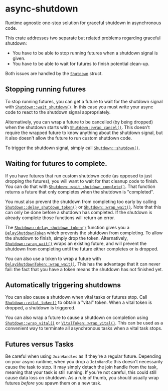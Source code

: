 # async-shutdown

Runtime agnostic one-stop solution for graceful shutdown in asynchronous code.

This crate addresses two separate but related problems regarding graceful shutdown:
* You have to be able to stop running futures when a shutdown signal is given.
* You have to be able to wait for futures to finish potential clean-up.

Both issues are handled by the [`Shutdown`] struct.

## Stopping running futures
To stop running futures, you can get a future to wait for the shutdown signal with [`Shutdown::wait_shutdown()`].
In this case you must write your async code to react to the shutdown signal appropriately.

Alternatively, you can wrap a future to be cancelled (by being dropped) when the shutdown starts with [`Shutdown::wrap_cancel()`].
This doesn't require the wrapped future to know anything about the shutdown signal,
but it also doesn't allow the future to run custom shutdown code.

To trigger the shutdown signal, simply call [`Shutdown::shutdown()`].

## Waiting for futures to complete.
If you have futures that run custom shutdown code (as opposed to just dropping the futures),
you will want to wait for that cleanup code to finish.
You can do that with [`Shutdown::wait_shutdown_complete()`].
That function returns a future that only completes when the shutdown is "completed".

You must also prevent the shutdown from completing too early by calling [`Shutdown::delay_shutdown_token()`] or [`Shutdown::wrap_wait()`].
Note that this can only be done before a shutdown has completed.
If the shutdown is already complete those functions will return an error.

The [`Shutdown::delay_shutdown_token()`] function gives you a [`DelayShutdownToken`] which prevents the shutdown from completing.
To allow the shutdown to finish, simply drop the token.
Alternatively, [`Shutdown::wrap_wait()`] wraps an existing future,
and will prevent the shutdown from completing until the future either completes or is dropped.

You can also use a token to wrap a future with [`DelayShutdownToken::wrap_wait()`].
This has the advantage that it can never fail:
the fact that you have a token means the shutdown has not finished yet.

## Automatically triggering shutdowns
You can also cause a shutdown when vital tasks or futures stop.
Call [`Shutdown::vital_token()`] to obtain a "vital" token.
When a vital token is dropped, a shutdown is triggered.

You can also wrap a future to cause a shutdown on completion using [`Shutdown::wrap_vital()`] or [`VitalToken::wrap_vital()`].
This can be used as a convenient way to terminate all asynchronous tasks when a vital task stops.

## Futures versus Tasks
Be careful when using `JoinHandles` as if they're a regular future.
Depending on your async runtime, when you drop a `JoinHandle` this doesn't necessarily cause the task to stop.
It may simply detach the join handle from the task, meaning that your task is still running.
If you're not careful, this could still cause data loss on shutdown.
As a rule of thumb, you should usually wrap futures *before* you spawn them on a new task.

[`Shutdown`]: https://docs.rs/async-shutdown/latest/async_shutdown/struct.Shutdown.html
[`Shutdown::wait_shutdown()`]: https://docs.rs/async-shutdown/latest/async_shutdown/struct.Shutdown.html#method.wait_shutdown
[`Shutdown::wrap_cancel()`]:  https://docs.rs/async-shutdown/latest/async_shutdown/struct.Shutdown.html#method.wrap_cancel
[`Shutdown::shutdown()`]:  https://docs.rs/async-shutdown/latest/async_shutdown/struct.Shutdown.html#method.shutdown
[`Shutdown::wait_shutdown_complete()`]:  https://docs.rs/async-shutdown/latest/async_shutdown/struct.Shutdown.html#method.wait_shutdown_complete
[`Shutdown::delay_shutdown_token()`]:  https://docs.rs/async-shutdown/latest/async_shutdown/struct.Shutdown.html#method.delay_shutdown_token
[`Shutdown::wrap_wait()`]:  https://docs.rs/async-shutdown/latest/async_shutdown/struct.Shutdown.html#method.wrap_wait
[`DelayShutdownToken`]: https://docs.rs/async-shutdown/latest/async_shutdown/struct.DelayShutdownToken.html
[`DelayShutdownToken::wrap_wait()`]: https://docs.rs/async-shutdown/latest/async_shutdown/struct.DelayShutdownToken.html#method.wrap_wait
[`Shutdown::vital_token()`]:  https://docs.rs/async-shutdown/latest/async_shutdown/struct.Shutdown.html#method.vital_token
[`Shutdown::wrap_vital()`]:  https://docs.rs/async-shutdown/latest/async_shutdown/struct.Shutdown.html#method.wrap_vital
[`VitalToken::wrap_vital()`]: https://docs.rs/async-shutdown/latest/async_shutdown/struct.VitalToken.html#method.wrap_vital

